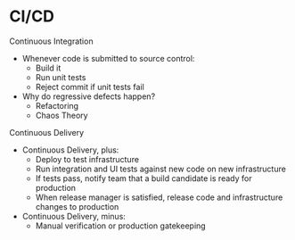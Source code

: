 # CI/CD

Continuous Integration

* Whenever code is submitted to source control:
  * Build it
  * Run unit tests
  * Reject commit if unit tests fail
* Why do regressive defects happen?
  * Refactoring
  * Chaos Theory

Continuous Delivery

* Continuous Delivery, plus:
  * Deploy to test infrastructure
  * Run integration and UI tests against new code on new infrastructure
  * If tests pass, notify team that a build candidate is ready for production
  * When release manager is satisfied, release code and infrastructure changes to production
* Continuous Delivery, minus:
  * Manual verification or production gatekeeping

